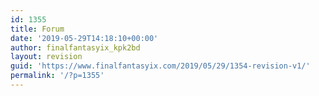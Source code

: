 ```yaml
---
id: 1355
title: Forum
date: '2019-05-29T14:18:10+00:00'
author: finalfantasyix_kpk2bd
layout: revision
guid: 'https://www.finalfantasyix.com/2019/05/29/1354-revision-v1/'
permalink: '/?p=1355'
---
```


